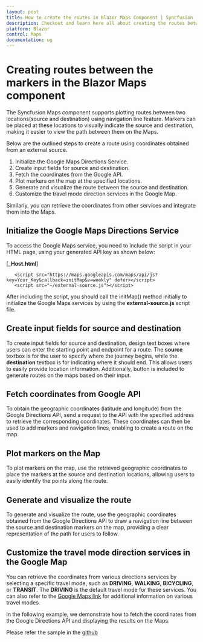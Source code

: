 ```yaml
---
layout: post
title: How to create the routes in Blazor Maps Component | Syncfusion
description: Checkout and learn here all about creating the routes between the markers in Syncfusion Blazor Maps component and more.
platform: Blazor
control: Maps
documentation: ug
---
```


# Creating routes between the markers in the Blazor Maps component

The Syncfusion Maps component supports plotting routes between two locations(source and destination) using navigation line feature. Markers can be placed at these locations to visually indicate the source and destination, making it easier to view the path between them on the Maps.

Below are the outlined steps to create a route using coordinates obtained from an external source.

1. Initialize the Google Maps Directions Service.
2. Create input fields for source and destination.
3. Fetch the coordinates from the Google API.
4. Plot markers on the map at the specified locations.
5. Generate and visualize the route between the source and destination.
6. Customize the travel mode direction services in the Google Map.

Similarly, you can retrieve the coordinates from other services and integrate them into the Maps.

## Initialize the Google Maps Directions Service

To access the Google Maps service, you need to include the script in your HTML page, using your generated API key as shown below:

[**_Host.html**]
```
   <script src="https://maps.googleapis.com/maps/api/js?key=Your_Key&callback=initMap&v=weekly" defer></script>
   <script src="~/external-source.js"></script>

```
After including the script, you should call the initMap() method initially to initialize the Google Maps services by using the **external-source.js** script file.

## Create input fields for source and destination

To create input fields for source and destination, design text boxes where users can enter the starting point and endpoint for a route. The **source** textbox is for the user to specify where the journey begins, while the **destination** textbox is for indicating where it should end. This allows users to easily provide location information. Additionally, button is included to generate routes on the maps based on their input.

## Fetch coordinates from Google API

To obtain the geographic coordinates (latitude and longitude) from the Google Directions API, send a request to the API with the specified address to retrieve the corresponding coordinates. These coordinates can then be used to add markers and navigation lines, enabling to create a route on the map.

## Plot markers on the Map

To plot markers on the map, use the retrieved geographic coordinates to place the markers at the source and destination locations, allowing users to easily identify the points along the route.

## Generate and visualize the route

To generate and visualize the route, use the geographic coordinates obtained from the Google Directions API to draw a navigation line between the source and destination markers on the map, providing a clear representation of the path for users to follow.

## Customize the travel mode direction services in the Google Map

You can retrieve the coordinates from various directions services by selecting a specific travel mode, such as **DRIVING**, **WALKING**, **BICYCLING**, or **TRANSIT**. The **DRIVING** is the default travel mode for these services. You can also refer to the [Google Maps link](https://developers.google.com/maps/documentation/javascript/directions#TravelModes) for additional information on various travel modes.

In the following example, we demonstrate how to fetch the coordinates from the Google Directions API and displaying the results on the Maps.

Please refer the sample in the [github](https://github.com/SyncfusionExamples/How-to-create-a-route-between-the-markers-on-the-Blazor-Maps-from-the-external-source/tree/master)

